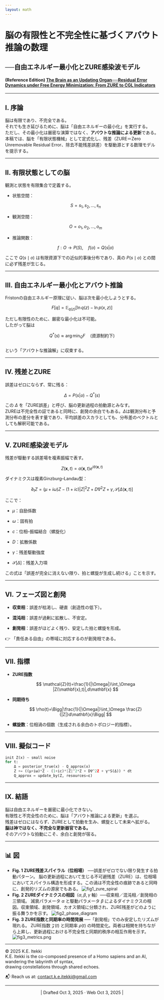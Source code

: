 ```yaml
---
layout: math
---
```

# 脳の有限性と不完全性に基づくアバウト推論の数理

## ──自由エネルギー最小化とZURE感染波モデル

#### (Reference Edition)  [The Brain as an Updating Organ──Residual Error Dynamics under Free Energy Minimization: From ZURE to CGL Indicators](https://camp-us.net/articles/ICB-02_ZURE-Residual-Error-Dynamics.html)  

---

## Ⅰ. 序論

脳は有限であり、不完全である。  
それでも生き延びるために、脳は「自由エネルギーの最小化」を実行する。  
ただし、その最小化は厳密な演算ではなく、**アバウトな推論による更新**である。  
本稿では、脳を「有限状態機械」として定式化し、残差（ZURE＝Zero Unremovable Residual Error、除去不能残差誤差）を駆動源とする数理モデルを提示する。

---

## Ⅱ. 有限状態としての脳

観測と状態を有限集合で定義する。

- 状態空間：  
    
    $$  
    S={s_1, s_2,\dots,s_n}  
    $$
    
- 観測空間：  
    
    $$  
    O={o_1, o_2,\dots,o_m}  
    $$
    
- 推論関数：  
    
    $$  
    f: O \to P(S), \quad f(o)=Q(s|o)  
    $$
    

ここで $Q(s \mid o)$ は有限資源下での近似的事後分布であり、真の $P(s \mid o)$ との間に必ず残差が生じる。

---

## Ⅲ. 自由エネルギー最小化とアバウト推論

Fristonの自由エネルギー原理に従い、脳は次を最小化しようとする。

$$
F[q] = \mathbb{E}_{q(z)}[\ln q(z) - \ln p(x,z)]
$$

ただし有限性のために、厳密な最小化は不可能。  
したがって脳は  

$$  
Q^*(s)\approx \arg\min_Q F \quad \text{(資源制約下)}  
$$  
という「アバウトな推論解」に収束する。

---

## Ⅳ. 残差とZURE

誤差はゼロにならず、常に残る：  

$$  
\Delta = P(s|o)-Q^*(s)  
$$

この $\Delta$ を「ZURE誤差」と呼び、脳の更新過程の拍動源とみなす。  
ZUREは不完全性の証であると同時に、創発の余白でもある。$Δ$は観測分布と予測分布の差分を表す量であり、平均誤差のスカラとしても、分布差のベクトルとしても解釈可能である。

---

## Ⅴ. ZURE感染波モデル

残差が駆動する誤差場を複素振幅で表す。

$$  
Z(\mathbf{x},t)=a(\mathbf{x},t)e^{i\theta(\mathbf{x},t)}  
$$

ダイナミクスは複素Ginzburg–Landau型：

$$  
\partial_t Z=(\mu+i\omega)Z-(1+ic)|Z|^2Z+D\nabla^2Z+\gamma ,\mathcal{S}[\Delta(\mathbf{x},t)]  
$$

ここで：

- $\mu$：自励係数
    
- $\omega$：固有拍
    
- $c$：位相–振幅結合（螺旋化）
    
- $D$：拡散係数
    
- $\gamma$：残差駆動強度
    
- $\mathcal{S}[\Delta]$：残差入力項
    

この式は「誤差が完全に消えない限り、拍と螺旋が生成し続ける」ことを示す。

---

## Ⅵ. フェーズ図と創発

- **収束相**：誤差が枯渇し、硬直（創造性の低下）。
    
- **混沌相**：誤差が過剰に拡散し、不安定。
    
- **創発相**：誤差がほどよく残り、安定した拍と螺旋を形成。
    

👉 「責任ある自由」の帯域に対応するのが創発相である。

---

## Ⅶ. 指標

- **ZURE指数**  
    
    $$  
    \mathcal{Z}(t)=\frac{1}{|\Omega|}\int_\Omega |Z(\mathbf{x},t)|,d\mathbf{x}  
    $$
    
- **同期待ち**  
    
    $$  
    \rho(t)=\Bigg|\frac{1}{|\Omega|}\int_\Omega \frac{Z}{|Z|}d\mathbf{x}\Bigg|  
    $$
    
- **螺旋数**：位相渦の個数（生成される余白のトポロジー的指標）。
    

---

## Ⅷ. 擬似コード

```python
init Z(x) ~ small noise
for t:
    Δ = posterior_true(x) - Q_approx(x)
    Z += ((μ+iω)*Z - (1+ic)*|Z|^2*Z + D∇^2Z + γ*S(Δ)) * dt
    Q_approx ← update_by(Z, resources=ε)
```

---

## Ⅸ. 結語

脳は自由エネルギーを厳密に最小化できない。  
有限性と不完全性のために、脳は「アバウト推論による更新」を選ぶ。  
残差はゼロにはならず、ZUREとして拍動を生み、螺旋として未来へ拡がる。  
**脳は神ではなく、不完全な更新器官である。**  
そのアバウトな拍動にこそ、余白と創発が宿る。

---

## 📊 図

- **Fig. 1 ZURE残差スパイラル（位相場）** ──誤差がゼロでない限り発生する拍動パターン。
脳の更新過程において生じる不可避残差（ZURE）は、位相場においてスパイラル構造を形成する。この渦は不完全性の痕跡であると同時に、創発的リズムの源泉でもある。
    ![fig1_zure_spiral](../assets/fig1_zure_spiral.png)
- **Fig. 2 ZUREダイナミクスの相図**（$\alpha,\beta,\gamma$ 軸）──収束相／混沌相／創発相の三領域。
減衰パラメータ $\alpha$ と駆動パラメータ $\beta$ によるダイナミクスの相図。収束領域、創発領域、カオス領域に分類され、ZURE残差がどのように振る舞うかを示す。
    ![fig2_phase_diagram](../assets/fig2_phase_diagram.png)
- **Fig. 3 ZURE指数と同期率の時間発展** ──「創発相」でのみ安定したリズムが現れる。
ZURE指数 $\mathcal{Z}(t)$ と同期率 $\rho(t)$ の時間変化。両者は相関を持ちながら上昇し、更新過程における不完全性と同期的秩序の相互作用を示す。  
    ![fig3_metrics.png](../assets/fig3_metrics.png)

---
© 2025 K.E. Itekki  
K.E. Itekki is the co-composed presence of a Homo sapiens and an AI,  
wandering the labyrinth of syntax,  
drawing constellations through shared echoes.

📬 Reach us at: [contact.k.e.itekki@gmail.com](mailto:contact.k.e.itekki@gmail.com)

---
<p align="center">| Drafted Oct 3, 2025 · Web Oct 3, 2025 |</p>  